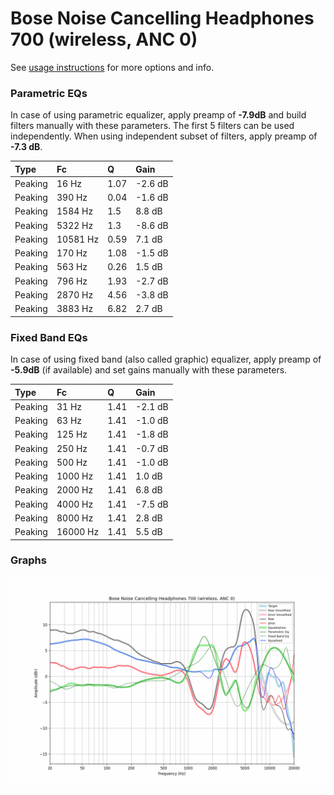 # Bose Noise Cancelling Headphones 700 (wireless, ANC 0)
See [usage instructions](https://github.com/jaakkopasanen/AutoEq#usage) for more options and info.

### Parametric EQs
In case of using parametric equalizer, apply preamp of **-7.9dB** and build filters manually
with these parameters. The first 5 filters can be used independently.
When using independent subset of filters, apply preamp of **-7.3 dB**.

| Type    | Fc       |    Q | Gain    |
|:--------|:---------|:-----|:--------|
| Peaking | 16 Hz    | 1.07 | -2.6 dB |
| Peaking | 390 Hz   | 0.04 | -1.6 dB |
| Peaking | 1584 Hz  | 1.5  | 8.8 dB  |
| Peaking | 5322 Hz  | 1.3  | -8.6 dB |
| Peaking | 10581 Hz | 0.59 | 7.1 dB  |
| Peaking | 170 Hz   | 1.08 | -1.5 dB |
| Peaking | 563 Hz   | 0.26 | 1.5 dB  |
| Peaking | 796 Hz   | 1.93 | -2.7 dB |
| Peaking | 2870 Hz  | 4.56 | -3.8 dB |
| Peaking | 3883 Hz  | 6.82 | 2.7 dB  |

### Fixed Band EQs
In case of using fixed band (also called graphic) equalizer, apply preamp of **-5.9dB**
(if available) and set gains manually with these parameters.

| Type    | Fc       |    Q | Gain    |
|:--------|:---------|:-----|:--------|
| Peaking | 31 Hz    | 1.41 | -2.1 dB |
| Peaking | 63 Hz    | 1.41 | -1.0 dB |
| Peaking | 125 Hz   | 1.41 | -1.8 dB |
| Peaking | 250 Hz   | 1.41 | -0.7 dB |
| Peaking | 500 Hz   | 1.41 | -1.0 dB |
| Peaking | 1000 Hz  | 1.41 | 1.0 dB  |
| Peaking | 2000 Hz  | 1.41 | 6.8 dB  |
| Peaking | 4000 Hz  | 1.41 | -7.5 dB |
| Peaking | 8000 Hz  | 1.41 | 2.8 dB  |
| Peaking | 16000 Hz | 1.41 | 5.5 dB  |

### Graphs
![](./Bose%20Noise%20Cancelling%20Headphones%20700%20(wireless,%20ANC%200).png)